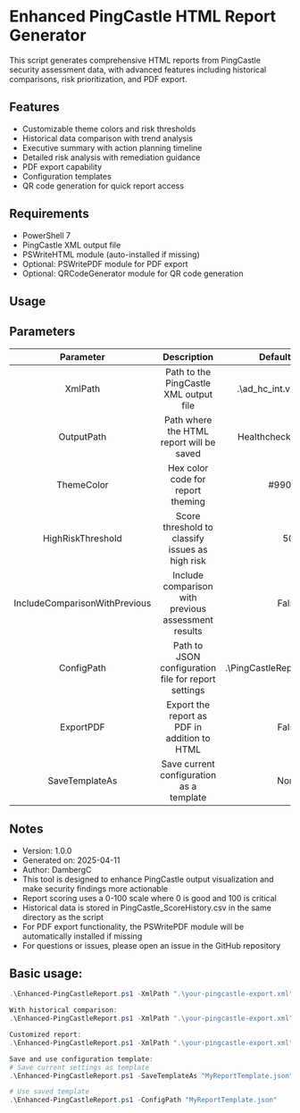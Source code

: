 # Enhanced PingCastle HTML Report Generator

This script generates comprehensive HTML reports from PingCastle security assessment data, with advanced features including historical comparisons, risk prioritization, and PDF export.

## Features

- Customizable theme colors and risk thresholds
- Historical data comparison with trend analysis
- Executive summary with action planning timeline
- Detailed risk analysis with remediation guidance
- PDF export capability
- Configuration templates
- QR code generation for quick report access

## Requirements

- PowerShell 7
- PingCastle XML output file
- PSWriteHTML module (auto-installed if missing)
- Optional: PSWritePDF module for PDF export
- Optional: QRCodeGenerator module for QR code generation

## Usage

## Parameters
|           Parameter           	|                     Description                     	|         Default Value         	| Required 	|
|:-----------------------------:	|:---------------------------------------------------:	|:-----------------------------:	|:--------:	|
| XmlPath                       	| Path to the PingCastle XML output file              	| .\ad_hc_int.vxops.se.xml      	| No       	|
| OutputPath                    	| Path where the HTML report will be saved            	| HealthcheckReport.html        	| No       	|
| ThemeColor                    	| Hex color code for report theming                   	| #990AE3                       	| No       	|
| HighRiskThreshold             	| Score threshold to classify issues as high risk     	| 50                            	| No       	|
| IncludeComparisonWithPrevious 	| Include comparison with previous assessment results 	| False                         	| No       	|
| ConfigPath                    	| Path to JSON configuration file for report settings 	| .\PingCastleReportConfig.json 	| No       	|
| ExportPDF                     	| Export the report as PDF in addition to HTML        	| False                         	| No       	|
| SaveTemplateAs                	| Save current configuration as a template            	| None                          	| No       	|
## Notes

- Version: 1.0.0
- Generated on: 2025-04-11
- Author: DambergC
- This tool is designed to enhance PingCastle output visualization and make security findings more actionable
- Report scoring uses a 0-100 scale where 0 is good and 100 is critical
- Historical data is stored in PingCastle_ScoreHistory.csv in the same directory as the script
- For PDF export functionality, the PSWritePDF module will be automatically installed if missing
- For questions or issues, please open an issue in the GitHub repository

## Basic usage:
```powershell
.\Enhanced-PingCastleReport.ps1 -XmlPath ".\your-pingcastle-export.xml"

With historical comparison:
.\Enhanced-PingCastleReport.ps1 -XmlPath ".\your-pingcastle-export.xml" -IncludeComparisonWithPrevious

Customized report:
.\Enhanced-PingCastleReport.ps1 -XmlPath ".\your-pingcastle-export.xml" -ThemeColor "#336699" -HighRiskThreshold 40 -ExportPDF

Save and use configuration template:
# Save current settings as template
.\Enhanced-PingCastleReport.ps1 -SaveTemplateAs "MyReportTemplate.json" -ThemeColor "#336699"

# Use saved template
.\Enhanced-PingCastleReport.ps1 -ConfigPath "MyReportTemplate.json"
